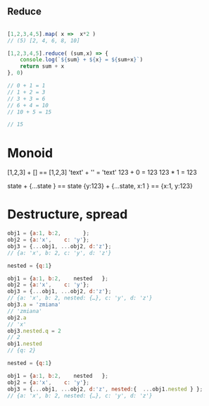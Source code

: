 

## Reduce

```js

[1,2,3,4,5].map( x =>  x*2 )
// (5) [2, 4, 6, 8, 10]

[1,2,3,4,5].reduce( (sum,x) => {
    console.log(`${sum} + ${x} = ${sum+x}`)
    return sum + x
}, 0)

// 0 + 1 = 1
// 1 + 2 = 3
// 3 + 3 = 6
// 6 + 4 = 10
// 10 + 5 = 15

// 15

```

# Monoid

[1,2,3] + [] == [1,2,3]
'text' + '' = 'text'
123 + 0 = 123
123 * 1 = 123

state + {...state } == state
{y:123} + {...state, x:1 } == {x:1, y:123}


# Destructure, spread

```js
obj1 = {a:1, b:2,       };
obj2 = {a:'x',    c: 'y'};
obj3 = {...obj1, ...obj2, d:'z'};
// {a: 'x', b: 2, c: 'y', d: 'z'}

```

```js
nested = {q:1}

obj1 = {a:1, b:2,    nested   };
obj2 = {a:'x',    c: 'y'};
obj3 = {...obj1, ...obj2, d:'z'};
// {a: 'x', b: 2, nested: {…}, c: 'y', d: 'z'}
obj3.a = 'zmiana'
// 'zmiana'
obj2.a
// 'x'
obj3.nested.q = 2 
// 2
obj1.nested
// {q: 2}
```

```js
nested = {q:1}

obj1 = {a:1, b:2,    nested   };
obj2 = {a:'x',    c: 'y'};
obj3 = {...obj1, ...obj2, d:'z', nested:{  ...obj1.nested } };
// {a: 'x', b: 2, nested: {…}, c: 'y', d: 'z'}
```